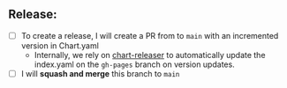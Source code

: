 ## Release:

- [ ] To create a release, I will create a PR from to `main` with an incremented version in Chart.yaml
    - Internally, we rely on [chart-releaser](https://github.com/helm/chart-releaser-action) to automatically update the index.yaml on the `gh-pages` branch on version updates.
- [ ] I will **squash and merge** this branch to `main`
